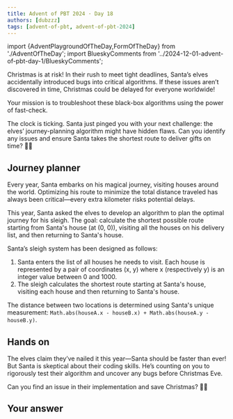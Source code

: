 ```yaml
---
title: Advent of PBT 2024 · Day 18
authors: [dubzzz]
tags: [advent-of-pbt, advent-of-pbt-2024]
---
```


import {AdventPlaygroundOfTheDay,FormOfTheDay} from './AdventOfTheDay';
import BlueskyComments from '../2024-12-01-advent-of-pbt-day-1/BlueskyComments';

Christmas is at risk! In their rush to meet tight deadlines, Santa’s elves accidentally introduced bugs into critical algorithms. If these issues aren’t discovered in time, Christmas could be delayed for everyone worldwide!

Your mission is to troubleshoot these black-box algorithms using the power of fast-check.

The clock is ticking. Santa just pinged you with your next challenge: the elves’ journey-planning algorithm might have hidden flaws. Can you identify any issues and ensure Santa takes the shortest route to deliver gifts on time? 🎄✨

<!--truncate-->

## Journey planner

Every year, Santa embarks on his magical journey, visiting houses around the world. Optimizing his route to minimize the total distance traveled has always been critical—every extra kilometer risks potential delays.

This year, Santa asked the elves to develop an algorithm to plan the optimal journey for his sleigh. The goal: calculate the shortest possible route starting from Santa's house (at (0, 0)), visiting all the houses on his delivery list, and then returning to Santa's house.

Santa’s sleigh system has been designed as follows:

1. Santa enters the list of all houses he needs to visit. Each house is represented by a pair of coordinates (x, y) where x (respectively y) is an integer value between 0 and 1000.
2. The sleigh calculates the shortest route starting at Santa's house, visiting each house and then returning to Santa's house.

The distance between two locations is determined using Santa's unique measurement: `Math.abs(houseA.x - houseB.x) + Math.abs(houseA.y - houseB.y)`.

## Hands on

The elves claim they’ve nailed it this year—Santa should be faster than ever! But Santa is skeptical about their coding skills. He’s counting on you to rigorously test their algorithm and uncover any bugs before Christmas Eve.

Can you find an issue in their implementation and save Christmas? 🎄✨

<AdventPlaygroundOfTheDay />

## Your answer

<FormOfTheDay />
